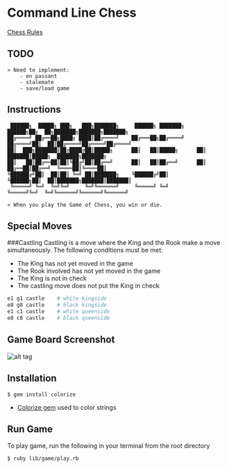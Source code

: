 # Command Line Chess  
  
[Chess Rules](https://www.chess.com/article/view/chess-rules--basics)

## TODO
```
» Need to implement:
    - en passant
    - stalemate
    - save/load game
```

## Instructions
```
 ██████╗  █████╗ ███╗   ███╗███████╗     ██████╗ ███████╗     ██████╗██╗  ██╗███████╗███████╗███████╗
██╔════╝ ██╔══██╗████╗ ████║██╔════╝    ██╔═══██╗██╔════╝    ██╔════╝██║  ██║██╔════╝██╔════╝██╔════╝
██║  ███╗███████║██╔████╔██║█████╗      ██║   ██║█████╗      ██║     ███████║█████╗  ███████╗███████╗
██║   ██║██╔══██║██║╚██╔╝██║██╔══╝      ██║   ██║██╔══╝      ██║     ██╔══██║██╔══╝  ╚════██║╚════██║
╚██████╔╝██║  ██║██║ ╚═╝ ██║███████╗    ╚██████╔╝██║         ╚██████╗██║  ██║███████╗███████║███████║
 ╚═════╝ ╚═╝  ╚═╝╚═╝     ╚═╝╚══════╝     ╚═════╝ ╚═╝          ╚═════╝╚═╝  ╚═╝╚══════╝╚══════╝╚══════╝

» When you play the Game of Chess, you win or die.      
```

## Special Moves
###Castling
Castling is a move where the King and the Rook make a move simultaneously. The following conditions must be met:
* The King has not yet moved in the game
* The Rook involved has not yet moved in the game
* The King is not in check
* The castling move does not put the King in check

```ruby
e1 g1 castle    # white kingside
e8 g8 castle    # black kingside
e1 c1 castle    # white queenside
e8 c8 castle    # black queenside
```

## Game Board Screenshot
![alt tag](https://raw.githubusercontent.com/jeanpaulsio/ruby-exercises/master/11_chess/img/game.jpg)

## Installation
```
$ gem install colorize
```
* [Colorize gem](https://github.com/fazibear/colorize) used to color strings

## Run Game
To play game, run the following in your terminal from the root directory

```
$ ruby lib/game/play.rb
```
